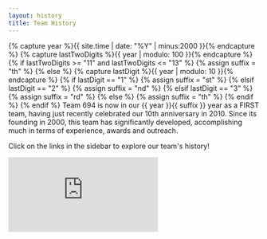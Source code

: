```yaml
---
layout: history
title: Team History
---
```

{% capture year %}{{ site.time | date: "%Y" | minus:2000 }}{% endcapture %}
{% capture lastTwoDigits %}{{ year | modulo: 100 }}{% endcapture %}
{% if lastTwoDigits >= "11" and lastTwoDigits <= "13" %}
    {% assign suffix = "th" %}
{% else %}
    {% capture lastDigit %}{{ year | modulo: 10 }}{% endcapture %}
    {% if lastDigit == "1" %}
        {% assign suffix = "st" %}
    {% elsif lastDigit == "2" %}
        {% assign suffix = "nd" %}
    {% elsif lastDigit == "3" %}
        {% assign suffix = "rd" %}
    {% else %}
        {% assign suffix = "th" %}
    {% endif %}
{% endif %}
Team 694 is now in our {{ year }}{{ suffix }} year as a FIRST team, having just recently celebrated our 10th anniversary in 2010. Since its founding in 2000, this team has significantly developed, accomplishing much in terms of experience, awards and outreach.

Click on the links in the sidebar to explore our team's history!

<div class="responsive-video text-center">
<iframe src="http://www.youtube.com/embed/nr2WkHondog" frameborder="0" allowfullscreen></iframe>
</div>
